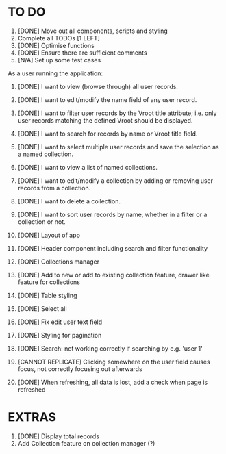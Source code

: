 # TO DO

1. [DONE] Move out all components, scripts and styling
2. Complete all TODOs [1 LEFT]
3. [DONE] Optimise functions
4. [DONE] Ensure there are sufficient comments
5. [N/A] Set up some test cases


As a user running the application:

1. [DONE] I want to view (browse through) all user records.
2. [DONE] I want to edit/modify the name field of any user record.
3. [DONE] I want to filter user records by the Vroot title attribute; i.e. only user records matching the defined Vroot should be displayed.
4. [DONE] I want to search for records by name or Vroot title field.
5. [DONE] I want to select multiple user records and save the selection as a named collection.
6. [DONE] I want to view a list of named collections.
7. [DONE] I want to edit/modify a collection by adding or removing user records from a collection.
8. [DONE] I want to delete a collection.
9. [DONE] I want to sort user records by name, whether in a filter or a collection or not.

1. [DONE] Layout of app
2. [DONE] Header component including search and filter functionality
3. [DONE] Collections manager
4. [DONE] Add to new or add to existing collection feature, drawer like feature for collections
5. [DONE] Table styling
6. [DONE] Select all
7. [DONE] Fix edit user text field
8. [DONE] Styling for pagination

1. [DONE] Search: not working correctly if searching by e.g. 'user 1'
2. [CANNOT REPLICATE] Clicking somewhere on the user field causes focus, not correctly focusing out afterwards
3. [DONE] When refreshing, all data is lost, add a check when page is refreshed

# EXTRAS

1. [DONE]  Display total records
2. Add Collection feature on collection manager (?)
